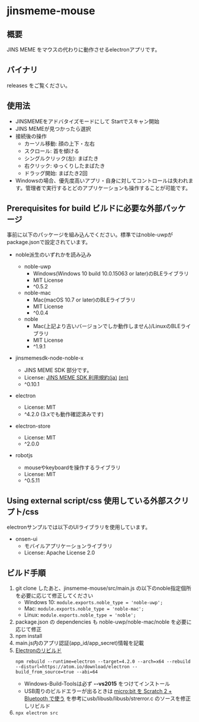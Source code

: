 # jinsmeme-mouse

## 概要

JINS MEME をマウスの代わりに動作させるelectronアプリです。

## バイナリ

releases をご覧ください。

## 使用法

- JINSMEMEをアドバタイズモードにして Startでスキャン開始
- JINS MEMEが見つかったら選択
- 接続後の操作
    - カーソル移動: 顔の上下・左右
    - スクロール: 首を傾ける
    - シングルクリック(左): まばたき
    - 右クリック: ゆっくりしたまばたき
    - ドラッグ開始: まばたき2回
- Windowsの場合、優先度高いアプリ・自身に対してコントロールは失われます。管理者で実行するとどのアプリケーションも操作することが可能です。

## Prerequisites for build ビルドに必要な外部パッケージ

事前に以下のパッケージを組み込んでください。標準ではnoble-uwpがpackage.jsonで設定されています。

- noble派生のいずれかを読み込み
    - noble-uwp
        - Windows(Windows 10 build 10.0.15063 or later)のBLEライブラリ
        - MIT License
        - ^0.5.2
    - noble-mac
        - Mac(macOS 10.7 or later)のBLEライブラリ
        - MIT License
        - ^0.0.4
    - noble
        - Mac(上記より古いバージョンでしか動作しません)/LinuxのBLEライブラリ
        - MIT License
        - ^1.9.1
- jinsmemesdk-node-noble-x
    - JINS MEME SDK 部分です。
    - License: [JINS MEME SDK 利用規約(ja)](https://developers.jins.com/ja/sdks/terms_and_conditions/) [(en)](https://developers.jins.com/en/sdks/terms_and_conditions/)
    - ^0.10.1
- electron
    - License: MIT
    - ^4.2.0 (3.xでも動作確認済みです)
- electron-store
    - License: MIT
    - ^2.0.0

- robotjs
    - mouseやkeyboardを操作するライブラリ
    - License: MIT
    - ^0.5.11

## Using external script/css 使用している外部スクリプト/css

electronサンプルでは以下のUIライブラリを使用しています。

- onsen-ui
    - モバイルアプリケーションライブラリ
    - License: Apache License 2.0

## ビルド手順

1. git clone したあと、jinsmeme-mouse/src/main.js の以下のnoble指定個所を必要に応じて修正してください
    - Windows 10: `module.exports.noble_type = 'noble-uwp';`
    - Mac: `module.exports.noble_type = 'noble-mac';`
    - Linux: `module.exports.noble_type = 'noble';`
1. package.json の dependencies も noble-uwp/noble-mac/noble を必要に応じて修正
1. npm install
1. main.js内のアプリ認証(app_id/app_secret)情報を記載
1. [Electronのリビルド](http://robotjs.io/docs/electron)
    ```
    npm rebuild --runtime=electron --target=4.2.0 --arch=x64 --rebuild --disturl=https://atom.io/download/electron --build_from_source=true --abi=64
    ```
    - Windows-Build-Toolsは必ず **--vs2015** をつけてインストール
    - USB周りのビルドエラーが出るときは [micro:bit を Scratch 2 + Bluetooth で使う](https://qiita.com/memakura/items/dc5cf2ff39d24ceb53ff) を参考にusb/libusb/libusb/strerror.c のソースを修正しリビルド
1. `npx electron src`
